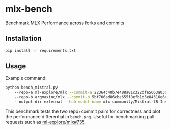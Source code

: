 # mlx-bench
Benchmark MLX Performance across forks and commits

## Installation

```bash
pip install -r requirements.txt
```

## Usage

Example command:

```bash
python bench_mistral.py
    --repo-a ml-explore/mlx --commit-a 22364c40b7e488a81c322dfe5663a03daf3190a8
    --repo-b argmaxinc/mlx --commit-b 5bf706ad86cbe655f8efb1d5e84316e6efb35593
    --output-dir external --hub-model-name mlx-community/Mistral-7B-Instruct-v0.2-4-bit
```

This benchmark tests the two repo+commit pairs for correctness and plot the performance differential in `bench.png`. Useful for benchmarking pull requests such as [ml-explore/mlx#735](https://github.com/ml-explore/mlx/pull/735).
